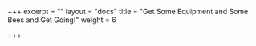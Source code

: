 +++
excerpt = ""
layout = "docs"
title = "Get Some Equipment and Some Bees and Get Going!"
weight = 6

+++
